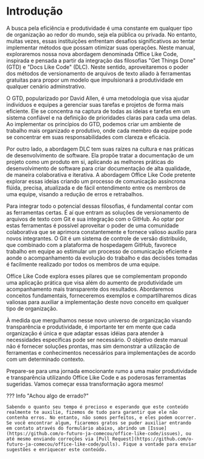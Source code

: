 # Introdução

A busca pela eficiência e produtividade é uma constante em qualquer tipo de organização ao redor do mundo, seja ela pública ou privada.
No entanto, muitas vezes, essas instituições enfrentam desafios significativos ao tentar implementar métodos que possam otimizar suas operações.
Neste manual, exploraremos nossa nova abordagem denominada Office Like Code, inspirada e pensada  a partir da  integração das filosofias "Get Things Done" (GTD) e "Docs Like Code" (DLC).
Neste sentido, aproveitaremos o poder dos métodos de versionamento de arquivos de texto aliado à ferramentas gratuitas para propor um modelo que impulsionará a produtividade em qualquer cenário adminstrativo.

O GTD, popularizado por David Allen, é uma metodologia que visa ajudar indivíduos e equipes a gerenciar suas tarefas e projetos de forma mais eficiente.
Ele se concentra na captura de todas as ideias e tarefas em um sistema confiável e na definição de prioridades claras para cada uma delas.
Ao implementar os princípios do GTD, podemos criar um ambiente de trabalho mais organizado e produtivo, onde cada membro da equipe pode se concentrar em suas responsabilidades com clareza e eficácia.

Por outro lado, a abordagem DLC tem suas raízes na cultura e nas práticas de desenvolvimento de software.
Ela propõe tratar a documentação de um projeto como um produto em si, aplicando as melhores práticas do desenvolvimento de software para criar documentação de alta qualidade, de maneira colaborativa e iterativa.
A abordagem Office Like Code pretente explorar essas ideias criando um processo de comunicação assíncrona flúida, precisa, atualizada e de fácil entendimento entre os membros de uma equipe, visando a redução de erros e retrabalhos.

Para integrar todo o potencial dessas filosofias, é fundamental contar com as ferramentas certas. É aí que entram as soluções de versionamento de arquivos de texto com Git e sua integração com o GitHub.
Ao optar por estas ferramentas é possível aproveitar o poder de uma comunidade colaborativa que se aprimora constantemente e fornece valioso auxílio para novos integrantes.
O Git é um sistema de controle de versão distribuído, que combinado com a plataforma de hospedagem GitHub, favorece trabalho em equipe ao estimular um processo de comunicação eficiente e aonde o acompanhamento da evolução do trabalho e das decisões tomadas é facilmente realizado por todos os membros de uma equipe.

Office Like Code explora esses pilares que se complementam propondo uma aplicação prática que visa além do aumento de produtividade um acompanhamento mais transparente dos resultados. Abordaremos conceitos fundamentais, forneceremos exemplos e compartilharemos dicas valiosas para auxiliar a implementação deste novo conceito em qualquer tipo de organização.

À medida que mergulhamos nesse novo universo de organização visando transparência e produtividade, é importante ter em mente que cada organização é única e que adaptar essas idéias para atender à necessidades específicas pode ser necessário.
O objetivo deste manual não é fornecer soluções prontas, mas sim demonstrar a utilização de ferramentas e conhecimentos necessários para implementações de acordo com um determinado contexto.

Prepare-se para uma jornada emocionante rumo a uma maior produtividade e transparência utilizando Office Like Code e as poderosas ferramentas sugeridas.
Vamos começar essa transformação agora mesmo!

??? Info "Achou algo de errado?"

    Sabendo o quanto seu tempo é precioso e esperando que este conteúdo realmente te auxilie, fizemos de tudo para garantir que ele não contenha erros. No entanto, não somos perfeitos, e eles podem ocorrer. Se você encontrar algum, ficaremos gratos se puder auxiliar entrando em contato através do formulário abaixo, abrindo um [Issue](https://github.com/o-futuro-ja-comecou/office-like-code/issues), ou até mesmo enviando correções via [Pull Request](https://github.com/o-futuro-ja-comecou/office-like-code/pulls). Fique a vontade para enviar sugestões e enriquecer este conteúdo.

    
